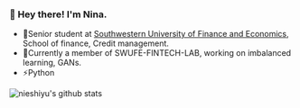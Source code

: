 ### 👋 Hey there! I'm Nina.
- 🔭Senior student at [Southwestern University of Finance and Economics](https://www.swufe.edu.cn/), School of finance, Credit management.
- 🌱Currently a member of SWUFE-FINTECH-LAB, working on imbalanced learning, GANs.
- ⚡Python

![nieshiyu's github stats](https://github-readme-stats.vercel.app/api?username=nieshiyu)


<!--
**nieshiyu/nieshiyu** is a ✨ _special_ ✨ repository because its `README.md` (this file) appears on your GitHub profile.

Here are some ideas to get you started:

- 🔭 I’m currently working on ...
- 🌱 I’m currently learning ...
- 👯 I’m looking to collaborate on ...
- 🤔 I’m looking for help with ...
- 💬 Ask me about ...
- 📫 How to reach me: ...
- 😄 Pronouns: ...
- ⚡ Fun fact: ...
-->

